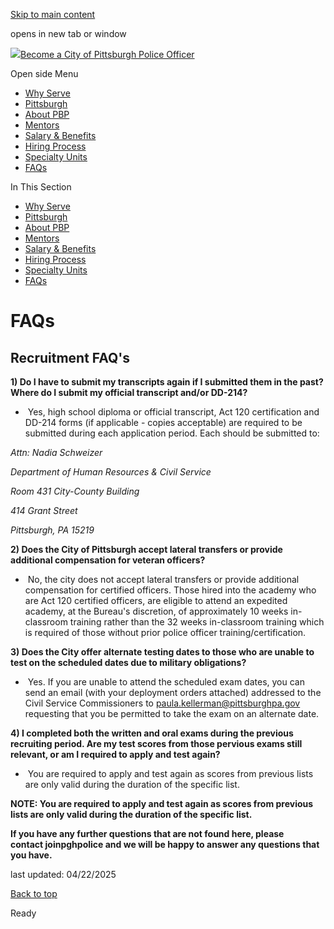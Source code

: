 [Skip to main content](https://www.pittsburghpa.gov/Safety/Police/Police-Officer-Recruitment/FAQs#main-content)

opens in new tab or window

[![](https://www.pittsburghpa.gov/files/ocwebsite/aa717933-a856-488c-b5d6-85f4f6d46ff0/logo.png?w=88)Become a City of Pittsburgh Police Officer](https://www.pittsburghpa.gov/Safety/Police/Police-Officer-Recruitment)

Open side Menu

- [Why Serve](https://www.pittsburghpa.gov/Safety/Police/Police-Officer-Recruitment/Why-Serve)
- [Pittsburgh](https://www.pittsburghpa.gov/Safety/Police/Police-Officer-Recruitment/Pittsburgh)
- [About PBP](https://www.pittsburghpa.gov/Safety/Police/Police-Officer-Recruitment/About-PBP)
- [Mentors](https://www.pittsburghpa.gov/Safety/Police/Police-Officer-Recruitment/Mentors)
- [Salary & Benefits](https://www.pittsburghpa.gov/Safety/Police/Police-Officer-Recruitment/Salary-Benefits)
- [Hiring Process](https://www.pittsburghpa.gov/Safety/Police/Police-Officer-Recruitment/Hiring-Process)
- [Specialty Units](https://www.pittsburghpa.gov/Safety/Police/Police-Officer-Recruitment/Specialty-Units)
- [FAQs](https://www.pittsburghpa.gov/Safety/Police/Police-Officer-Recruitment/FAQs)

In This Section

- [Why Serve](https://www.pittsburghpa.gov/Safety/Police/Police-Officer-Recruitment/Why-Serve)
- [Pittsburgh](https://www.pittsburghpa.gov/Safety/Police/Police-Officer-Recruitment/Pittsburgh)
- [About PBP](https://www.pittsburghpa.gov/Safety/Police/Police-Officer-Recruitment/About-PBP)
- [Mentors](https://www.pittsburghpa.gov/Safety/Police/Police-Officer-Recruitment/Mentors)
- [Salary & Benefits](https://www.pittsburghpa.gov/Safety/Police/Police-Officer-Recruitment/Salary-Benefits)
- [Hiring Process](https://www.pittsburghpa.gov/Safety/Police/Police-Officer-Recruitment/Hiring-Process)
- [Specialty Units](https://www.pittsburghpa.gov/Safety/Police/Police-Officer-Recruitment/Specialty-Units)
- [FAQs](https://www.pittsburghpa.gov/Safety/Police/Police-Officer-Recruitment/FAQs)

# FAQs

## Recruitment FAQ's

**1) Do I have to submit my transcripts again if I submitted them in the past? Where do I submit my official transcript and/or DD-214?**

-  Yes, high school diploma or official transcript, Act 120 certification and DD-214 forms (if applicable - copies acceptable) are required to be submitted during each application period. Each should be submitted to:

_Attn: Nadia Schweizer_


_Department of Human Resources & Civil Service_


_Room 431 City-County Building_


_414 Grant Street_


_Pittsburgh, PA 15219_

**2) Does the City of Pittsburgh accept lateral transfers or provide additional compensation for veteran officers?**

-  No, the city does not accept lateral transfers or provide additional compensation for certified officers. Those hired into the academy who are Act 120 certified officers, are eligible to attend an expedited academy, at the Bureau's discretion, of approximately 10 weeks in-classroom training rather than the 32 weeks in-classroom training which is required of those without prior police officer training/certification.

**3) Does the City offer alternate testing dates to those who are unable to test on the scheduled dates due to military obligations?**

-  Yes. If you are unable to attend the scheduled exam dates, you can send an email (with your deployment orders attached) addressed to the Civil Service Commissioners to paula.kellerman@pittsburghpa.gov requesting that you be permitted to take the exam on an alternate date.

**4) I completed both the written and oral exams during the previous recruiting period. Are my test scores from those pervious exams still relevant, or am I required to apply and test again?**

-  You are required to apply and test again as scores from previous lists are only valid during the duration of the specific list.

**NOTE: You are required to apply and test again as scores from previous lists are only valid during the duration of the specific list.**

**If you have any further questions that are not found here, please contact joinpghpolice and we will be happy to answer any questions that you have.**

last updated: 04/22/2025

[Back to top](https://www.pittsburghpa.gov/Safety/Police/Police-Officer-Recruitment/FAQs#body-top)

Ready

